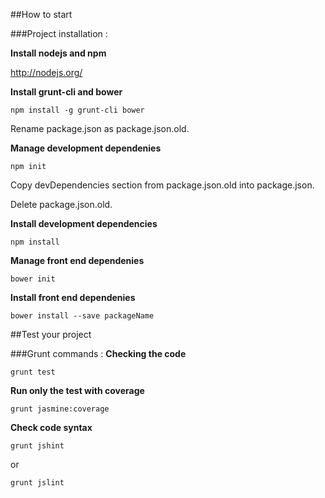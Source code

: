 ##How to start

###Project installation :

**Install nodejs and npm**

http://nodejs.org/


**Install grunt-cli and bower**

```
npm install -g grunt-cli bower
```
Rename package.json as package.json.old.

**Manage development dependenies**
```
npm init
```
Copy devDependencies section from package.json.old into package.json.

Delete package.json.old.

**Install development dependencies**
```
npm install
```

**Manage front end dependenies**
```
bower init
```

**Install front end dependenies**
```
bower install --save packageName
```

##Test your project

###Grunt commands :
**Checking the code**
```
grunt test
```
**Run only the test with coverage**
```
grunt jasmine:coverage
```
**Check code syntax**
```
grunt jshint
```
or
```
grunt jslint
```
